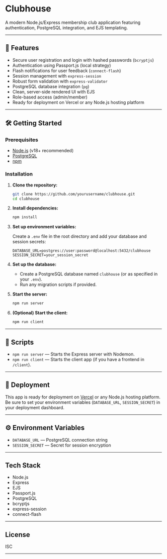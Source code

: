 # Clubhouse

A modern Node.js/Express membership club application featuring authentication, PostgreSQL integration, and EJS templating.

---

## 🚀 Features

- Secure user registration and login with hashed passwords (`bcryptjs`)
- Authentication using Passport.js (local strategy)
- Flash notifications for user feedback (`connect-flash`)
- Session management with `express-session`
- Robust form validation with `express-validator`
- PostgreSQL database integration (`pg`)
- Clean, server-side rendered UI with EJS
- Role-based access (admin/member)
- Ready for deployment on Vercel or any Node.js hosting platform

---

## 🛠️ Getting Started

### Prerequisites

- [Node.js](https://nodejs.org/) (v18+ recommended)
- [PostgreSQL](https://www.postgresql.org/)
- [npm](https://www.npmjs.com/)

### Installation

1. **Clone the repository:**

   ```sh
   git clone https://github.com/yourusername/clubhouse.git
   cd clubhouse
   ```

2. **Install dependencies:**

   ```sh
   npm install
   ```

3. **Set up environment variables:**

   Create a `.env` file in the root directory and add your database and session secrets:

   ```env
   DATABASE_URL=postgres://user:password@localhost:5432/clubhouse
   SESSION_SECRET=your_session_secret
   ```

4. **Set up the database:**

   - Create a PostgreSQL database named `clubhouse` (or as specified in your `.env`).
   - Run any migration scripts if provided.

5. **Start the server:**

   ```sh
   npm run server
   ```

6. **(Optional) Start the client:**

   ```sh
   npm run client
   ```

---

## 📜 Scripts

- `npm run server` — Starts the Express server with Nodemon.
- `npm run client` — Starts the client app (if you have a frontend in `/client`).

---

## 🚢 Deployment

This app is ready for deployment on [Vercel](https://vercel.com/) or any Node.js hosting platform.  
Be sure to set your environment variables (`DATABASE_URL`, `SESSION_SECRET`) in your deployment dashboard.

---

## ⚙️ Environment Variables

- `DATABASE_URL` — PostgreSQL connection string
- `SESSION_SECRET` — Secret for session encryption

---

## Tech Stack

- Node.js
- Express
- EJS
- Passport.js
- PostgreSQL
- bcryptjs
- express-session
- connect-flash

---

## License

ISC

---

##